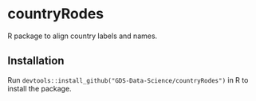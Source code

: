 # countryRodes
R package to align country labels and names.

## Installation
Run ```devtools::install_github("GDS-Data-Science/countryRodes")``` in R to install the package. 
